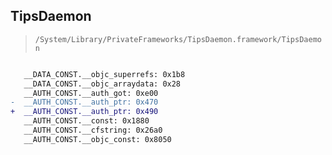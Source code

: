 ## TipsDaemon

> `/System/Library/PrivateFrameworks/TipsDaemon.framework/TipsDaemon`

```diff

   __DATA_CONST.__objc_superrefs: 0x1b8
   __DATA_CONST.__objc_arraydata: 0x28
   __AUTH_CONST.__auth_got: 0xe00
-  __AUTH_CONST.__auth_ptr: 0x470
+  __AUTH_CONST.__auth_ptr: 0x490
   __AUTH_CONST.__const: 0x1880
   __AUTH_CONST.__cfstring: 0x26a0
   __AUTH_CONST.__objc_const: 0x8050

```

